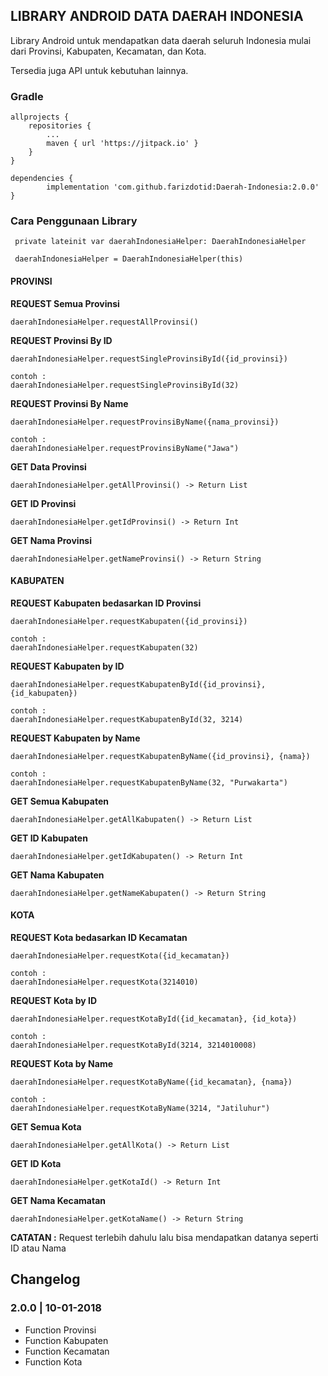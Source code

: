 ## LIBRARY ANDROID DATA DAERAH INDONESIA

Library Android untuk mendapatkan data daerah seluruh Indonesia mulai dari
Provinsi, Kabupaten, Kecamatan, dan Kota.

Tersedia juga API untuk kebutuhan lainnya.

### Gradle

```
allprojects {
    repositories {
        ...
        maven { url 'https://jitpack.io' }
    }
}
```

```
dependencies {
        implementation 'com.github.farizdotid:Daerah-Indonesia:2.0.0'
}
```

### Cara Penggunaan Library

```
 private lateinit var daerahIndonesiaHelper: DaerahIndonesiaHelper

 daerahIndonesiaHelper = DaerahIndonesiaHelper(this)
```

#### PROVINSI

**REQUEST Semua Provinsi**

```
daerahIndonesiaHelper.requestAllProvinsi()
```

**REQUEST Provinsi By ID**

```
daerahIndonesiaHelper.requestSingleProvinsiById({id_provinsi})

contoh :
daerahIndonesiaHelper.requestSingleProvinsiById(32)
```

**REQUEST Provinsi By Name**

```
daerahIndonesiaHelper.requestProvinsiByName({nama_provinsi})

contoh :
daerahIndonesiaHelper.requestProvinsiByName("Jawa")
```

**GET Data Provinsi**

```
daerahIndonesiaHelper.getAllProvinsi() -> Return List
```

**GET ID Provinsi**

```
daerahIndonesiaHelper.getIdProvinsi() -> Return Int
```

**GET Nama Provinsi**

```
daerahIndonesiaHelper.getNameProvinsi() -> Return String
```

#### KABUPATEN

**REQUEST Kabupaten bedasarkan ID Provinsi**

```
daerahIndonesiaHelper.requestKabupaten({id_provinsi})

contoh :
daerahIndonesiaHelper.requestKabupaten(32)
```

**REQUEST Kabupaten by ID**

```
daerahIndonesiaHelper.requestKabupatenById({id_provinsi}, {id_kabupaten})

contoh :
daerahIndonesiaHelper.requestKabupatenById(32, 3214)
```

**REQUEST Kabupaten by Name**

```
daerahIndonesiaHelper.requestKabupatenByName({id_provinsi}, {nama})

contoh :
daerahIndonesiaHelper.requestKabupatenByName(32, "Purwakarta")
```

**GET Semua Kabupaten**

```
daerahIndonesiaHelper.getAllKabupaten() -> Return List
```

**GET ID Kabupaten**

```
daerahIndonesiaHelper.getIdKabupaten() -> Return Int
```

**GET Nama Kabupaten**

```
daerahIndonesiaHelper.getNameKabupaten() -> Return String
```

#### KOTA

**REQUEST Kota bedasarkan ID Kecamatan**

```
daerahIndonesiaHelper.requestKota({id_kecamatan})

contoh :
daerahIndonesiaHelper.requestKota(3214010)
```

**REQUEST Kota by ID**

```
daerahIndonesiaHelper.requestKotaById({id_kecamatan}, {id_kota})

contoh :
daerahIndonesiaHelper.requestKotaById(3214, 3214010008)
```

**REQUEST Kota by Name**

```
daerahIndonesiaHelper.requestKotaByName({id_kecamatan}, {nama})

contoh :
daerahIndonesiaHelper.requestKotaByName(3214, "Jatiluhur")
```

**GET Semua Kota**

```
daerahIndonesiaHelper.getAllKota() -> Return List
```

**GET ID Kota**

```
daerahIndonesiaHelper.getKotaId() -> Return Int
```

**GET Nama Kecamatan**

```
daerahIndonesiaHelper.getKotaName() -> Return String
```

**CATATAN :**
Request terlebih dahulu lalu bisa mendapatkan datanya seperti ID atau Nama

## Changelog

### 2.0.0 | 10-01-2018
* Function Provinsi
* Function Kabupaten
* Function Kecamatan
* Function Kota
